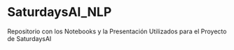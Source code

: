 # SaturdaysAI_NLP
Repositorio con los Notebooks y la Presentación Utilizados para el Proyecto de SaturdaysAI
